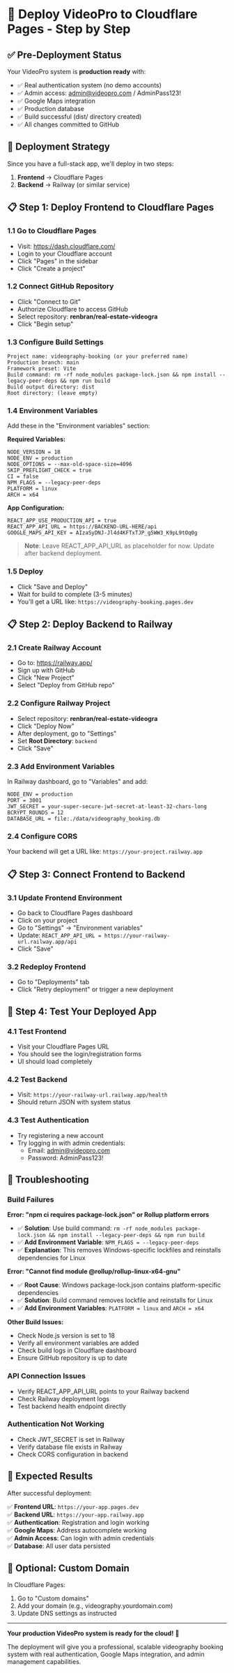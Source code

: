 # 🚀 Deploy VideoPro to Cloudflare Pages - Step by Step

## ✅ Pre-Deployment Status

Your VideoPro system is **production ready** with:
- ✅ Real authentication system (no demo accounts)
- ✅ Admin access: admin@videopro.com / AdminPass123!
- ✅ Google Maps integration
- ✅ Production database
- ✅ Build successful (dist/ directory created)
- ✅ All changes committed to GitHub

## 🎯 Deployment Strategy

Since you have a full-stack app, we'll deploy in two steps:
1. **Frontend** → Cloudflare Pages 
2. **Backend** → Railway (or similar service)

## 📋 Step 1: Deploy Frontend to Cloudflare Pages

### 1.1 Go to Cloudflare Pages
- Visit: https://dash.cloudflare.com/
- Login to your Cloudflare account
- Click "Pages" in the sidebar
- Click "Create a project"

### 1.2 Connect GitHub Repository
- Click "Connect to Git"
- Authorize Cloudflare to access GitHub
- Select repository: **renbran/real-estate-videogra**
- Click "Begin setup"

### 1.3 Configure Build Settings
```
Project name: videography-booking (or your preferred name)
Production branch: main
Framework preset: Vite
Build command: rm -rf node_modules package-lock.json && npm install --legacy-peer-deps && npm run build
Build output directory: dist
Root directory: (leave empty)
```

### 1.4 Environment Variables
Add these in the "Environment variables" section:

**Required Variables:**
```
NODE_VERSION = 18
NODE_ENV = production  
NODE_OPTIONS = --max-old-space-size=4096
SKIP_PREFLIGHT_CHECK = true
CI = false
NPM_FLAGS = --legacy-peer-deps
PLATFORM = linux
ARCH = x64
```

**App Configuration:**
```
REACT_APP_USE_PRODUCTION_API = true
REACT_APP_API_URL = https://BACKEND-URL-HERE/api
GOOGLE_MAPS_API_KEY = AIzaSyDNJ-Jl4d4KFTxTJP_g5WW3_K9pL9tOq0g
```

> **Note**: Leave REACT_APP_API_URL as placeholder for now. Update after backend deployment.

### 1.5 Deploy
- Click "Save and Deploy"
- Wait for build to complete (3-5 minutes)
- You'll get a URL like: `https://videography-booking.pages.dev`

## 📋 Step 2: Deploy Backend to Railway

### 2.1 Create Railway Account
- Go to: https://railway.app/
- Sign up with GitHub
- Click "New Project"
- Select "Deploy from GitHub repo"

### 2.2 Configure Railway Project
- Select repository: **renbran/real-estate-videogra**
- Click "Deploy Now"
- After deployment, go to "Settings"
- Set **Root Directory**: `backend`
- Click "Save"

### 2.3 Add Environment Variables
In Railway dashboard, go to "Variables" and add:

```
NODE_ENV = production
PORT = 3001
JWT_SECRET = your-super-secure-jwt-secret-at-least-32-chars-long
BCRYPT_ROUNDS = 12
DATABASE_URL = file:./data/videography_booking.db
```

### 2.4 Configure CORS
Your backend will get a URL like: `https://your-project.railway.app`

## 📋 Step 3: Connect Frontend to Backend

### 3.1 Update Frontend Environment
- Go back to Cloudflare Pages dashboard
- Click on your project
- Go to "Settings" → "Environment variables"
- Update: `REACT_APP_API_URL = https://your-railway-url.railway.app/api`
- Click "Save"

### 3.2 Redeploy Frontend
- Go to "Deployments" tab
- Click "Retry deployment" or trigger a new deployment

## 🎯 Step 4: Test Your Deployed App

### 4.1 Test Frontend
- Visit your Cloudflare Pages URL
- You should see the login/registration forms
- UI should load completely

### 4.2 Test Backend
- Visit: `https://your-railway-url.railway.app/health`
- Should return JSON with system status

### 4.3 Test Authentication
- Try registering a new account
- Try logging in with admin credentials:
  - Email: admin@videopro.com
  - Password: AdminPass123!

## 🔧 Troubleshooting

### Build Failures

**Error: "npm ci requires package-lock.json" or Rollup platform errors**
- ✅ **Solution**: Use build command: `rm -rf node_modules package-lock.json && npm install --legacy-peer-deps && npm run build`
- ✅ **Add Environment Variable**: `NPM_FLAGS = --legacy-peer-deps`
- ✅ **Explanation**: This removes Windows-specific lockfiles and reinstalls dependencies for Linux

**Error: "Cannot find module @rollup/rollup-linux-x64-gnu"**
- ✅ **Root Cause**: Windows package-lock.json contains platform-specific dependencies
- ✅ **Solution**: Build command removes lockfile and reinstalls for Linux
- ✅ **Add Environment Variables**: `PLATFORM = linux` and `ARCH = x64`

**Other Build Issues:**
- Check Node.js version is set to 18
- Verify all environment variables are added
- Check build logs in Cloudflare dashboard
- Ensure GitHub repository is up to date

### API Connection Issues
- Verify REACT_APP_API_URL points to your Railway backend
- Check Railway deployment logs
- Test backend health endpoint directly

### Authentication Not Working
- Check JWT_SECRET is set in Railway
- Verify database file exists in Railway
- Check CORS configuration in backend

## 🎉 Expected Results

After successful deployment:

✅ **Frontend URL**: `https://your-app.pages.dev`  
✅ **Backend URL**: `https://your-app.railway.app`  
✅ **Authentication**: Registration and login working  
✅ **Google Maps**: Address autocomplete working  
✅ **Admin Access**: Can login with admin credentials  
✅ **Database**: All user data persisted  

## 🌟 Optional: Custom Domain

In Cloudflare Pages:
1. Go to "Custom domains"
2. Add your domain (e.g., videography.yourdomain.com)
3. Update DNS settings as instructed

---

**Your production VideoPro system is ready for the cloud!** 🚀

The deployment will give you a professional, scalable videography booking system with real authentication, Google Maps integration, and admin management capabilities.